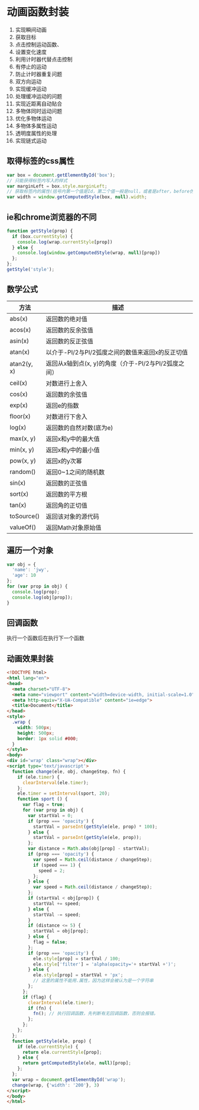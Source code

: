 # 动画函数封装

1. 实现瞬间动画
2. 获取目标
3. 点击控制运动函数、
4. 设置变化速度
5. 利用计时器代替点击控制
6. 有停止的运动
7. 防止计时器重复问题
8. 双方向运动
9. 实现缓冲运动
10. 处理缓冲运动的问题
11. 实现近距离自动贴合
12. 多物体同时运动问题
13. 优化多物体运动
14. 多物体多属性运动
15. 透明度属性的处理
16. 实现链式运动

## 取得标签的css属性

```js
var box = document.getElementById('box');
// 只能获得标签内写入的样式
var marginLeft = box.style.marginLeft;
// 获取标签内的属性(括号内第一个值是Id，第二个值一般是null，或者是after，before伪元素)
var width = window.getComputedStyle(box, null).width;
```

## ie和chrome浏览器的不同

```js
function getStyle(prop) {
  if (box.currentStyle) {
    console.log(wrap.currentStyle[prop])
  } else {
    console.log(window.getComputedStyle(wrap, null)[prop])
  };
};
getStyle('style');
```

## 数学公式

|方法|描述|
|--|--|
|abs(x)|返回数的绝对值|
|acos(x)|返回数的反余弦值|
|asin(x)|返回数的反正弦值|
|atan(x)|以介于-PI/2与PI/2弧度之间的数值来返回x的反正切值|
|atan2(y, x)|返回从x轴到点(x, y)的角度（介于-PI/2与PI/2弧度之间）|
|ceil(x)|对数进行上舍入|
|cos(x)|返回数的余弦值|
|exp(x)|返回e的指数|
|floor(x)|对数进行下舍入|
|log(x)|返回数的自然对数(底为e)|
|max(x, y)|返回x和y中的最大值|
|min(x, y)|返回x和y中的最小值|
|pow(x, y)|返回x的y次幂|
|random()|返回0~1之间的随机数|
|sin(x)|返回数的正弦值|
|sort(x)|返回数的平方根|
|tan(x)|返回角的正切值|
|toSource()|返回该对象的源代码|
|valueOf()|返回Math对象原始值|

## 遍历一个对象

```js
var obj = {
  'name': 'jwy',
  'age': 10
};
for (var prop in obj) {
  console.log(prop);
  console.log(obj[prop]);
}
```

## 回调函数

执行一个函数后在执行下一个函数

## 动画效果封装

```html
<!DOCTYPE html>
<html lang="en">
<head>
  <meta charset="UTF-8">
  <meta name="viewport" content="width=device-width, initial-scale=1.0">
  <meta http-equiv="X-UA-Compatible" content="ie=edge">
  <title>Document</title>
</head>
<style>
  .wrap {
    width: 500px;
    height: 500px;
    border: 1px solid #000;
  }
</style>
<body>
<div id='wrap' class="wrap"></div>
<script type='text/javascript'>
  function change(ele, obj, changeStep, fn) {
    if (ele.timer) {
      clearInterval(ele.timer);
    };
    ele.timer = setInterval(sport, 20);
    function sport () {
      var flag = true;
      for (var prop in obj) {
        var startVal = 0;
        if (prop === 'opacity') {
          startVal = parseInt(getStyle(ele, prop) * 100);
        } else {
          startVal = parseInt(getStyle(ele, prop));
        };
        var distance = Math.abs(obj[prop] - startVal);
        if (prop === 'opacity') {
          var speed = Math.ceil(distance / changeStep);
          if (speed === 1) {
            speed = 2;
          };
        } else {
          var speed = Math.ceil(distance / changeStep);
        };
        if (startVal < obj[prop]) {
          startVal += speed;
        } else {
          startVal -= speed;
        }
        if (distance <= 5) {
          startVal = obj[prop];
        } else {
          flag = false;
        };
        if (prop === 'opacity') {
          ele.style[prop] = startVal / 100;
          ele.style['filter'] = 'alpha(opacity='+ startVal +')';
        } else {
          ele.style[prop] = startVal + 'px';
          // 这里的属性不能用.属性，因为这样会被认为是一个字符串
        };
      };
      if (flag) {
        clearInterval(ele.timer);
        if (fn) {
          fn(); // 执行回调函数，先判断有无回调函数，否则会报错。
        };
      };
    };
  };
  function getStyle(ele, prop) {
    if (ele.currentStyle) {
      return ele.currentStyle[prop];
    } else {
      return getComputedStyle(ele, null)[prop];
    };
  };
  var wrap = document.getElementById('wrap');
  change(wrap, {'width': '200'}, 3)
</script>
</body>
</html>
```
